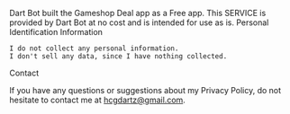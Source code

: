 Dart Bot built the Gameshop Deal app as a Free app. This SERVICE is provided by Dart Bot at no cost and is intended for use as is.
Personal Identification Information

    I do not collect any personal information.
    I don't sell any data, since I have nothing collected.


Contact

If you have any questions or suggestions about my Privacy Policy, do not hesitate to contact me at hcgdartz@gmail.com.
